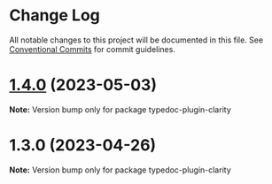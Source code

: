 # Change Log

All notable changes to this project will be documented in this file.
See [Conventional Commits](https://conventionalcommits.org) for commit guidelines.

# [1.4.0](https://github.com/matteobruni/typedoc-plugins/compare/typedoc-plugin-clarity@1.3.0...typedoc-plugin-clarity@1.4.0) (2023-05-03)

**Note:** Version bump only for package typedoc-plugin-clarity





# 1.3.0 (2023-04-26)

**Note:** Version bump only for package typedoc-plugin-clarity
